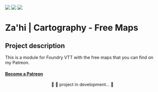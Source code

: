 <img src="https://img.shields.io/static/v1?label=Version&message=1.0.1&color=F96854&style=flat&logo=Zahi"/>	[<img src="https://img.shields.io/static/v1?label=Licence&message=MIT&color=007BFC&style=flat&logo=Zahi"/>](https://raw.githubusercontent.com/zahiomago/zahi-cartography-free-maps/main/LICENSE)	<img src="https://img.shields.io/static/v1?label=Status&message=InDevelopment&color=7159c1&style=flat&logo=Zahi"/>



# Za'hi | Cartography - Free Maps

## Project description
<p>This is a module for Foundry VTT with the free maps that you can find on my Patreon.</p>
<h4>
    <a href="https://www.patreon.com/bePatron?u=31873025">Become a Patreon</a>
</h4>
<a href=<img src="https://images.squarespace-cdn.com/content/v1/560c1d39e4b0b4fae0c9cf2a/1567548955044-WVD994WZP76EWF15T0L3/ke17ZwdGBToddI8pDm48kJmBzLZdmJSJSkqLzys5o4tZw-zPPgdn4jUwVcJE1ZvWEtT5uBSRWt4vQZAgTJucoTqqXjS3CfNDSuuf31e0tVHhgAiQuGK0wj0RcaAZqvUVLlLJefF9IHzGGHKuNXreiJu3E9Ef3XsXP1C_826c-iU/Patreon+Button.png"."https://www.patreon.com/bePatron?u=31873025"></a>

<p align="center">
	🚧 🚀 project in development...  🚧
</p>
